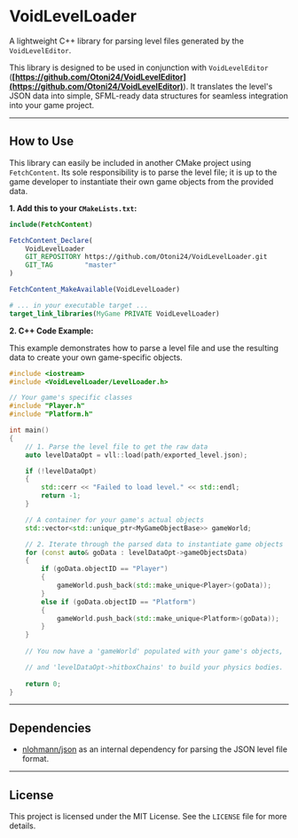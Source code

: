 # VoidLevelLoader

A lightweight C++ library for parsing level files generated by the `VoidLevelEditor`.

This library is designed to be used in conjunction with `VoidLevelEditor` (**[https://github.com/Otoni24/VoidLevelEditor](https://github.com/Otoni24/VoidLevelEditor)**). It translates the level's JSON data into simple, SFML-ready data structures for seamless integration into your game project.

-----

## How to Use

This library can easily be included in another CMake project using `FetchContent`. Its sole responsibility is to parse the level file; it is up to the game developer to instantiate their own game objects from the provided data.

**1. Add this to your `CMakeLists.txt`:**

```cmake
include(FetchContent)

FetchContent_Declare(
    VoidLevelLoader
    GIT_REPOSITORY https://github.com/Otoni24/VoidLevelLoader.git
    GIT_TAG        "master"
)

FetchContent_MakeAvailable(VoidLevelLoader)

# ... in your executable target ...
target_link_libraries(MyGame PRIVATE VoidLevelLoader)
```

**2. C++ Code Example:**

This example demonstrates how to parse a level file and use the resulting data to create your own game-specific objects.

```cpp
#include <iostream>
#include <VoidLevelLoader/LevelLoader.h>

// Your game's specific classes
#include "Player.h"
#include "Platform.h"

int main()
{
    // 1. Parse the level file to get the raw data
    auto levelDataOpt = vll::load(path/exported_level.json);

    if (!levelDataOpt)
    {
        std::cerr << "Failed to load level." << std::endl;
        return -1;
    }

    // A container for your game's actual objects
    std::vector<std::unique_ptr<MyGameObjectBase>> gameWorld;

    // 2. Iterate through the parsed data to instantiate game objects
    for (const auto& goData : levelDataOpt->gameObjectsData)
    {
        if (goData.objectID == "Player")
        {
            gameWorld.push_back(std::make_unique<Player>(goData));
        }
        else if (goData.objectID == "Platform")
        {
            gameWorld.push_back(std::make_unique<Platform>(goData));
        }
    }
    
    // You now have a 'gameWorld' populated with your game's objects,

    // and 'levelDataOpt->hitboxChains' to build your physics bodies.
    
    return 0;
}
```

-----

## Dependencies

  * [nlohmann/json](https://github.com/nlohmann/json) as an internal dependency for parsing the JSON level file format.

-----

## License

This project is licensed under the MIT License. See the `LICENSE` file for more details.